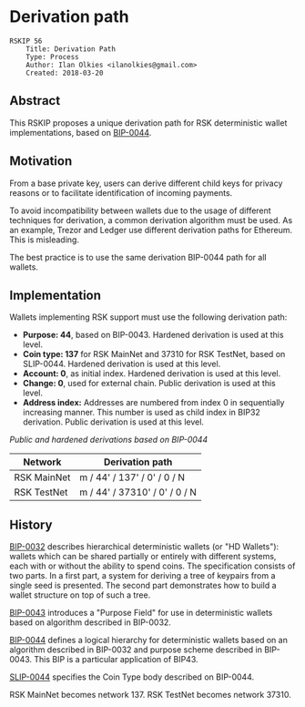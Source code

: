 # Derivation path

```
RSKIP 56
    Title: Derivation Path
    Type: Process
    Author: Ilan Olkies <ilanolkies@gmail.com>
    Created: 2018-03-20
```

## Abstract

This RSKIP proposes a unique derivation path for RSK deterministic wallet implementations, based on [BIP-0044](https://github.com/bitcoin/bips/blob/master/bip-0044.mediawiki).

## Motivation

From a base private key, users can derive different child keys for privacy reasons or to facilitate identification of incoming payments.

To avoid incompatibility between wallets due to the usage of different techniques for derivation, a common derivation algorithm must be used. As an example, Trezor and Ledger use different derivation paths for Ethereum. This is misleading.

The best practice is to use the same derivation BIP-0044 path for all wallets.

## Implementation

Wallets implementing RSK support must use the following derivation path:

* **Purpose: 44**, based on BIP-0043. Hardened derivation is used at this level.
* **Coin type: 137** for RSK MainNet and 37310 for RSK TestNet, based on SLIP-0044. Hardened derivation is used at this level.
* **Account: 0**, as initial index. Hardened derivation is used at this level.
* **Change: 0**, used for external chain. Public derivation is used at this level.
* **Address index:** Addresses are numbered from index 0 in sequentially increasing manner. This number is used as child index in BIP32 derivation. Public derivation is used at this level.

*Public and hardened derivations based on BIP-0044*

|Network|Derivation path|
|-|-|
|RSK MainNet|m / 44' / 137' / 0' / 0 / N|
|RSK TestNet|m / 44' / 37310' / 0' / 0 / N|

## History
[BIP-0032](https://www.github.com/bitcoin/bipc/blob/master/bip-0032.mediawiki) describes hierarchical deterministic wallets (or "HD Wallets"): wallets which can be shared partially or entirely with different systems, each with or without the ability to spend coins. The specification consists of two parts. In a first part, a system for deriving a tree of keypairs from a single seed is presented. The second part demonstrates how to build a wallet structure on top of such a tree.

[BIP-0043](https://www.github.com/bitcoin/bipc/blob/master/bip-0043.mediawiki) introduces a "Purpose Field" for use in deterministic wallets based on algorithm described in BIP-0032.

[BIP-0044](https://www.github.com/bitcoin/bipc/blob/master/bip-0044.mediawiki) defines a logical hierarchy for deterministic wallets based on an algorithm described in BIP-0032 and purpose scheme described in BIP-0043. This BIP is a particular application of BIP43.

[SLIP-0044](https://github.com/satoshilabs/slips/blob/master/slip-0044.md) specifies the Coin Type body described on BIP-0044.

RSK MainNet becomes network 137. RSK TestNet becomes network 37310.
